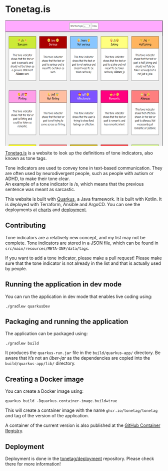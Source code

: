 # Tonetag.is

<img src="img/tonetag.png" align="center" alt="Screenshot of the site" title="Screenshot of the site" height="400" />

[Tonetag.is](https://tonetag.is) is a website to look up the definitions of tone indicators, also known as tone tags.    

Tone indicators are used to convey tone in text-based communication. They are often used by neurodivergent people, such as people with autism or ADHD, to make their tone clear.  
An example of a tone indicator is /s, which means that the previous sentence was meant as sarcastic.

This website is built with [Quarkus](https://quarkus.io/), a Java framework. It is built with Kotlin. It is deployed with Terraform, Ansible and ArgoCD. You can see the deployments at [charts](https://github.com/tonetag/charts) and [deployment](https://github.com/tonetag/deployment).  

## Contributing
Tone indicators are a relatively new concept, and my list may not be complete. Tone indicators are stored in a JSON file, which can be found in `src/main/resources/META-INF/data/tags`.  

If you want to add a tone indicator, please make a pull request! Please make sure that the tone indicator is not already in the list and that is actually used by people.  

## Running the application in dev mode

You can run the application in dev mode that enables live coding using:
```shell script
./gradlew quarkusDev
```

## Packaging and running the application

The application can be packaged using:
```shell script
./gradlew build
```
It produces the `quarkus-run.jar` file in the `build/quarkus-app/` directory.
Be aware that it’s not an _über-jar_ as the dependencies are copied into the `build/quarkus-app/lib/` directory.

## Creating a Docker image

You can create a Docker image using:
```shell script
quarkus build -Dquarkus.container-image.build=true
```

This will create a container image with the name `ghcr.io/tonetag/tonetag` and tag of the version of the application.  

A container of the current version is also published at the [GitHub Container Registry](ghcr.io/tonetag/tonetag).  

## Deployment
Deployment is done in the [tonetag/deployment](https://github.com/tonetag/deployment) repository. Please check there for more information!  